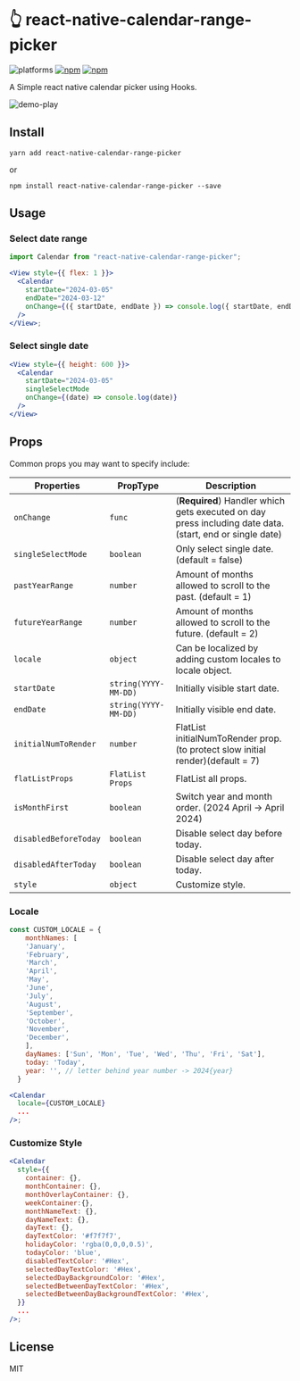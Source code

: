 # :point_up_2: react-native-calendar-range-picker

![platforms](https://img.shields.io/badge/platforms-Android%20|%20iOS-brightgreen.svg)
[![npm](https://img.shields.io/npm/v/react-native-calendar-range-picker.svg)](https://www.npmjs.com/package/react-native-calendar-range-picker)
[![npm](https://img.shields.io/npm/dt/react-native-calendar-range-picker.svg)](https://www.npmjs.com/package/react-native-calendar-range-picker)

A Simple react native calendar picker using Hooks.

![demo-play](https://user-images.githubusercontent.com/41982439/76744452-9da90f80-67b7-11ea-9aca-1590ebbf3d11.gif)

## Install

```
yarn add react-native-calendar-range-picker
```

or

```
npm install react-native-calendar-range-picker --save
```

## Usage

### Select date range

```jsx
import Calendar from "react-native-calendar-range-picker";

<View style={{ flex: 1 }}>
  <Calendar
    startDate="2024-03-05"
    endDate="2024-03-12"
    onChange={({ startDate, endDate }) => console.log({ startDate, endDate })}
  />
</View>;
```

### Select single date

```jsx
<View style={{ height: 600 }}>
  <Calendar
    startDate="2024-03-05"
    singleSelectMode
    onChange={(date) => console.log(date)}
  />
</View>
```

## Props

Common props you may want to specify include:

| Properties            | PropType             | Description                                                                                             |
| --------------------- | -------------------- | ------------------------------------------------------------------------------------------------------- |
| `onChange`            | `func`               | (**Required**) Handler which gets executed on day press including date data.(start, end or single date) |
| `singleSelectMode`    | `boolean`            | Only select single date. (default = false)                                                              |
| `pastYearRange`       | `number`             | Amount of months allowed to scroll to the past. (default = 1)                                           |
| `futureYearRange`     | `number`             | Amount of months allowed to scroll to the future. (default = 2)                                         |
| `locale`              | `object`             | Can be localized by adding custom locales to locale object.                                             |
| `startDate`           | `string(YYYY-MM-DD)` | Initially visible start date.                                                                           |
| `endDate`             | `string(YYYY-MM-DD)` | Initially visible end date.                                                                             |
| `initialNumToRender`  | `number`             | FlatList initialNumToRender prop.(to protect slow initial render)(default = 7)                          |
| `flatListProps`       | `FlatList Props`     | FlatList all props.                                                                                     |
| `isMonthFirst`        | `boolean`            | Switch year and month order. (2024 April -> April 2024)                                                 |
| `disabledBeforeToday` | `boolean`            | Disable select day before today.                                                                        |
| `disabledAfterToday`  | `boolean`            | Disable select day after today.                                                                         |
| `style`               | `object`             | Customize style.                                                                                        |

### Locale

```jsx
const CUSTOM_LOCALE = {
    monthNames: [
    'January',
    'February',
    'March',
    'April',
    'May',
    'June',
    'July',
    'August',
    'September',
    'October',
    'November',
    'December',
    ],
    dayNames: ['Sun', 'Mon', 'Tue', 'Wed', 'Thu', 'Fri', 'Sat'],
    today: 'Today',
    year: '', // letter behind year number -> 2024{year}
  }

<Calendar
  locale={CUSTOM_LOCALE}
  ...
/>;
```

### Customize Style

```jsx
<Calendar
  style={{
    container: {},
    monthContainer: {},
    monthOverlayContainer: {},
    weekContainer:{},
    monthNameText: {},
    dayNameText: {},
    dayText: {},
    dayTextColor: '#f7f7f7',
    holidayColor: 'rgba(0,0,0,0.5)',
    todayColor: 'blue',
    disabledTextColor: '#Hex',
    selectedDayTextColor: '#Hex',
    selectedDayBackgroundColor: '#Hex',
    selectedBetweenDayTextColor: '#Hex',
    selectedBetweenDayBackgroundTextColor: '#Hex',
  }}
  ...
/>;
```

## License

MIT
